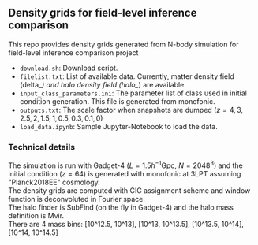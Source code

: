 ## Density grids for field-level inference comparison
This repo provides density grids generated from N-body simulation for field-level inference comparison project

* `download.sh`: Download script.
* `filelist.txt`: List of available data. Currently, matter density field (delta_*) and halo density field (halo_*) are available.
* `input_class_parameters.ini`: The parameter list of class used in initial condition generation. This file is generated from monofonic.
* `outputs.txt`: The scale factor when snapshots are dumped ($z = 4, 3, 2.5, 2, 1.5, 1, 0.5, 0.3, 0.1, 0$)
* `load_data.ipynb`: Sample Jupyter-Notebook to load the data.


### Technical details
The simulation is run with Gadget-4 ($L = 1.5 h^{-1} \mathrm{Gpc},\ N = 2048^3$)
and the initial condition ($z = 64$) is generated with monofonic at 3LPT assuming "Planck2018EE" cosmology.  
The density grids are computed with CIC assignment scheme and window function is deconvoluted in Fourier space.  
The halo finder is SubFind (on the fly in Gadget-4) and the halo mass definition is Mvir.  
There are 4 mass bins: [10^12.5, 10^13], [10^13, 10^13.5], [10^13.5, 10^14], [10^14, 10^14.5]
